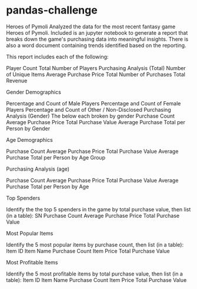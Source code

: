 # pandas-challenge
Heroes of Pymoli
Analyzed the data for the most recent fantasy game Heroes of Pymoli. Included is an jupyter notebook to generate a report that breaks down the game's purchasing data into meaningful insights. There is also a word document containing trends identified based on the reporting.  

This report includes each of the following:

Player Count
Total Number of Players
Purchasing Analysis (Total)
Number of Unique Items
Average Purchase Price
Total Number of Purchases
Total Revenue

Gender Demographics

Percentage and Count of Male Players
Percentage and Count of Female Players
Percentage and Count of Other / Non-Disclosed
Purchasing Analysis (Gender)
The below each broken by gender
Purchase Count
Average Purchase Price
Total Purchase Value
Average Purchase Total per Person by Gender

Age Demographics

Purchase Count
Average Purchase Price
Total Purchase Value
Average Purchase Total per Person by Age Group

Purchasing Analysis (age)

Purchase Count
Average Purchase Price
Total Purchase Value
Average Purchase Total per Person by Age

Top Spenders

Identify the the top 5 spenders in the game by total purchase value, then list (in a table):
SN
Purchase Count
Average Purchase Price
Total Purchase Value

Most Popular Items

Identify the 5 most popular items by purchase count, then list (in a table):
Item ID
Item Name
Purchase Count
Item Price
Total Purchase Value

Most Profitable Items

Identify the 5 most profitable items by total purchase value, then list (in a table):
Item ID
Item Name
Purchase Count
Item Price
Total Purchase Value
